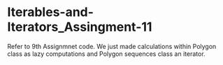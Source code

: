 # Iterables-and-Iterators_Assingment-11

Refer to 9th Assignmnet code. We just made calculations within Polygon class as lazy computations and 
Polygon sequences class an iterator. 
